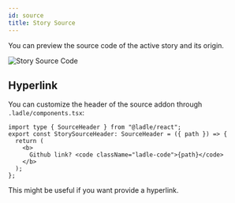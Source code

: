 ```yaml
---
id: source
title: Story Source
---
```


You can preview the source code of the active story and its origin.

![Story Source Code](/img/story-source.png)

## Hyperlink

You can customize the header of the source addon through `.ladle/components.tsx`:

```tsx
import type { SourceHeader } from "@ladle/react";
export const StorySourceHeader: SourceHeader = ({ path }) => {
  return (
    <b>
      Github link? <code className="ladle-code">{path}</code>
    </b>
  );
};
```

This might be useful if you want provide a hyperlink.
